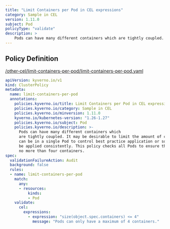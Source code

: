 ```yaml
---
title: "Limit Containers per Pod in CEL expressions"
category: Sample in CEL
version: 1.11.0
subject: Pod
policyType: "validate"
description: >
    Pods can have many different containers which are tightly coupled. It may be desirable to limit the amount of containers that can be in a single Pod to control best practice application or so policy can be applied consistently. This policy checks all Pods to ensure they have no more than four containers.
---
```


## Policy Definition
<a href="https://github.com/kyverno/policies/raw/main//other-cel/limit-containers-per-pod/limit-containers-per-pod.yaml" target="-blank">/other-cel/limit-containers-per-pod/limit-containers-per-pod.yaml</a>

```yaml
apiVersion: kyverno.io/v1
kind: ClusterPolicy
metadata:
  name: limit-containers-per-pod
  annotations:
    policies.kyverno.io/title: Limit Containers per Pod in CEL expressions
    policies.kyverno.io/category: Sample in CEL 
    policies.kyverno.io/minversion: 1.11.0
    kyverno.io/kubernetes-version: "1.26-1.27"
    policies.kyverno.io/subject: Pod
    policies.kyverno.io/description: >-
      Pods can have many different containers which
      are tightly coupled. It may be desirable to limit the amount of containers that
      can be in a single Pod to control best practice application or so policy can
      be applied consistently. This policy checks all Pods to ensure they have
      no more than four containers.
spec:
  validationFailureAction: Audit
  background: false
  rules:
  - name: limit-containers-per-pod
    match:
      any:
      - resources:
          kinds:
          - Pod
    validate:
      cel:
        expressions:
          - expression: "size(object.spec.containers) <= 4"
            message: "Pods can only have a maximum of 4 containers."


```
